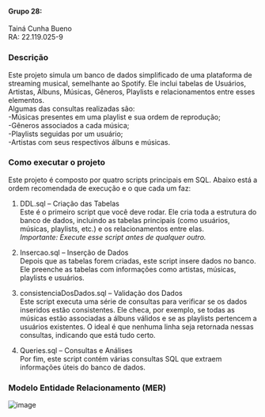 #### Grupo 28:
Tainá Cunha Bueno <br>
RA: 22.119.025-9

### Descrição
Este projeto simula um banco de dados simplificado de uma plataforma de streaming musical, semelhante ao Spotify. Ele inclui tabelas de Usuários, Artistas, Álbuns, Músicas, Gêneros, Playlists e relacionamentos entre esses elementos. <br>
Algumas das consultas realizadas são: <br>
-Músicas presentes em uma playlist e sua ordem de reprodução; <br>
-Gêneros associados a cada música; <br>
-Playlists seguidas por um usuário; <br>
-Artistas com seus respectivos álbuns e músicas.

### Como executar o projeto
Este projeto é composto por quatro scripts principais em SQL. Abaixo está a ordem recomendada de execução e o que cada um faz:

1. DDL.sql – Criação das Tabelas <br>
Este é o primeiro script que você deve rodar. Ele cria toda a estrutura do banco de dados, incluindo as tabelas principais (como usuários, músicas, playlists, etc.) e os relacionamentos entre elas. <br>
*Importante: Execute esse script antes de qualquer outro.*

2. Insercao.sql – Inserção de Dados <br>
Depois que as tabelas forem criadas, este script insere dados no banco. Ele preenche as tabelas com informações como artistas, músicas, playlists e usuários.

3. consistenciaDosDados.sql – Validação dos Dados <br>
Este script executa uma série de consultas para verificar se os dados inseridos estão consistentes. Ele checa, por exemplo, se todas as músicas estão associadas a álbuns válidos e se as playlists pertencem a usuários existentes.
O ideal é que nenhuma linha seja retornada nessas consultas, indicando que está tudo certo.

4. Queries.sql – Consultas e Análises <br>
Por fim, este script contém várias consultas SQL que extraem informações úteis do banco de dados.

### Modelo Entidade Relacionamento (MER)
![image](https://github.com/user-attachments/assets/aadcce70-a024-4c10-bb37-b2db8a943400)
